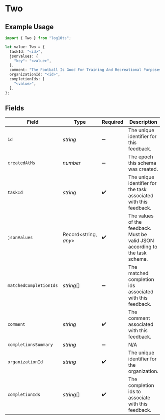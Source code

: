 # Two

## Example Usage

```typescript
import { Two } from "log10ts";

let value: Two = {
  taskId: "<id>",
  jsonValues: {
    "key": "<value>",
  },
  comment: "The Football Is Good For Training And Recreational Purposes",
  organizationId: "<id>",
  completionIds: [
    "<value>",
  ],
};
```

## Fields

| Field                                                                        | Type                                                                         | Required                                                                     | Description                                                                  |
| ---------------------------------------------------------------------------- | ---------------------------------------------------------------------------- | ---------------------------------------------------------------------------- | ---------------------------------------------------------------------------- |
| `id`                                                                         | *string*                                                                     | :heavy_minus_sign:                                                           | The unique identifier for this feedback.                                     |
| `createdAtMs`                                                                | *number*                                                                     | :heavy_minus_sign:                                                           | The epoch this schema was created.                                           |
| `taskId`                                                                     | *string*                                                                     | :heavy_check_mark:                                                           | The unique identifier for the task associated with this feedback.            |
| `jsonValues`                                                                 | Record<string, *any*>                                                        | :heavy_check_mark:                                                           | The values of the feedback. Must be valid JSON according to the task schema. |
| `matchedCompletionIds`                                                       | *string*[]                                                                   | :heavy_minus_sign:                                                           | The matched completion ids associated with this feedback.                    |
| `comment`                                                                    | *string*                                                                     | :heavy_check_mark:                                                           | The comment associated with this feedback.                                   |
| `completionsSummary`                                                         | *string*                                                                     | :heavy_minus_sign:                                                           | N/A                                                                          |
| `organizationId`                                                             | *string*                                                                     | :heavy_check_mark:                                                           | The unique identifier for the organization.                                  |
| `completionIds`                                                              | *string*[]                                                                   | :heavy_check_mark:                                                           | The completion ids to associate with this feedback.                          |